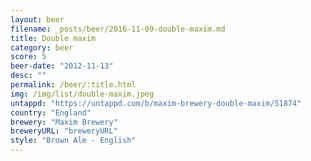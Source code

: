 ```yaml
---
layout: beer
filename: _posts/beer/2016-11-09-double-maxim.md
title: Double maxim
category: beer
score: 5
beer-date: "2012-11-13"
desc: ""
permalink: /beer/:title.html
img: /img/list/double-maxim.jpeg
untappd: "https://untappd.com/b/maxim-brewery-double-maxim/51874"
country: "England"
brewery: "Maxim Brewery"
breweryURL: "breweryURL"
style: "Brown Ale - English"
---
```

